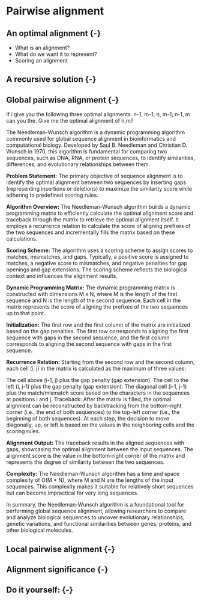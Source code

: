 
# Pairwise alignment
<!-- ★ -->

## An optimal alignment {-}

- What is an alignment?
- What do we want it to represent?
- Scoring an alignment

## A recursive solution {-}

## Global pairwise alignment {-}

If i give you the following three optimal alignments: n-1, m-1; n, m-1; n-1, m can you the. Give me the optimal alignment of n,m?


The Needleman-Wunsch algorithm is a dynamic programming algorithm commonly used for global sequence alignment in bioinformatics and computational biology. Developed by Saul B. Needleman and Christian D. Wunsch in 1970, this algorithm is fundamental for comparing two sequences, such as DNA, RNA, or protein sequences, to identify similarities, differences, and evolutionary relationships between them.

**Problem Statement:**
The primary objective of sequence alignment is to identify the optimal alignment between two sequences by inserting gaps (representing insertions or deletions) to maximize the similarity score while adhering to predefined scoring rules.

**Algorithm Overview:**
The Needleman-Wunsch algorithm builds a dynamic programming matrix to efficiently calculate the optimal alignment score and traceback through the matrix to retrieve the optimal alignment itself. It employs a recurrence relation to calculate the score of aligning prefixes of the two sequences and incrementally fills the matrix based on these calculations.

**Scoring Scheme:**
The algorithm uses a scoring scheme to assign scores to matches, mismatches, and gaps. Typically, a positive score is assigned to matches, a negative score to mismatches, and negative penalties for gap openings and gap extensions. The scoring scheme reflects the biological context and influences the alignment results.

**Dynamic Programming Matrix:**
The dynamic programming matrix is constructed with dimensions M x N, where M is the length of the first sequence and N is the length of the second sequence. Each cell in the matrix represents the score of aligning the prefixes of the two sequences up to that point.

**Initialization:**
The first row and the first column of the matrix are initialized based on the gap penalties. The first row corresponds to aligning the first sequence with gaps in the second sequence, and the first column corresponds to aligning the second sequence with gaps in the first sequence.

**Recurrence Relation:**
Starting from the second row and the second column, each cell (i, j) in the matrix is calculated as the maximum of three values:

The cell above (i-1, j) plus the gap penalty (gap extension).
The cell to the left (i, j-1) plus the gap penalty (gap extension).
The diagonal cell (i-1, j-1) plus the match/mismatch score based on the characters in the sequences at positions i and j.
Traceback:
After the matrix is filled, the optimal alignment can be reconstructed by backtracking from the bottom-right corner (i.e., the end of both sequences) to the top-left corner (i.e., the beginning of both sequences). At each step, the decision to move diagonally, up, or left is based on the values in the neighboring cells and the scoring rules.

**Alignment Output:**
The traceback results in the aligned sequences with gaps, showcasing the optimal alignment between the input sequences. The alignment score is the value in the bottom-right corner of the matrix and represents the degree of similarity between the two sequences.

**Complexity:**
The Needleman-Wunsch algorithm has a time and space complexity of O(M * N), where M and N are the lengths of the input sequences. This complexity makes it suitable for relatively short sequences but can become impractical for very long sequences.

In summary, the Needleman-Wunsch algorithm is a foundational tool for performing global sequence alignment, allowing researchers to compare and analyze biological sequences to uncover evolutionary relationships, genetic variations, and functional similarities between genes, proteins, and other biological molecules.

## Local pairwise alignment {-}

## Alignment significance {-}

## Do it yourself:  {-}

